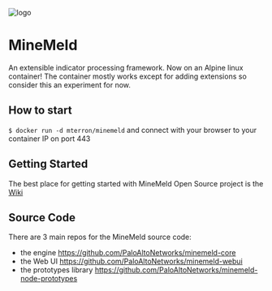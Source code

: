 ![logo](https://github.com/PaloAltoNetworks/minemeld/raw/master/images/MM-logo.png) 

# MineMeld

An extensible indicator processing framework. Now on an Alpine linux container! The container mostly works except for adding extensions so consider this an experiment for now.

## How to start
`$ docker run -d mterron/minemeld` and connect with your browser to your container IP on port 443

## Getting Started
The best place for getting started with MineMeld Open Source project is the [Wiki](https://github.com/PaloAltoNetworks/minemeld/wiki)

## Source Code
There are 3 main repos for the MineMeld source code:
- the engine https://github.com/PaloAltoNetworks/minemeld-core
- the Web UI https://github.com/PaloAltoNetworks/minemeld-webui
- the prototypes library https://github.com/PaloAltoNetworks/minemeld-node-prototypes
